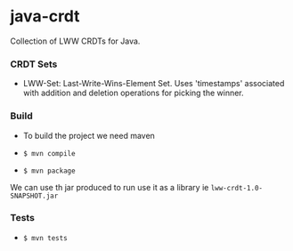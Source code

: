 # java-crdt

Collection of LWW CRDTs for Java.

### CRDT Sets

- LWW-Set: Last-Write-Wins-Element Set. Uses 'timestamps' associated with addition and deletion operations for picking the winner.

### Build

- To build the project we need maven 

- `$ mvn compile`
- `$ mvn package`

 We can use th jar produced to run use it as a library ie `lww-crdt-1.0-SNAPSHOT.jar`
 
### Tests

- `$ mvn tests`